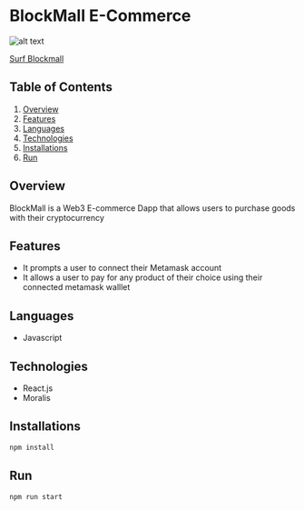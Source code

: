 # BlockMall E-Commerce

![alt text](https://drive.google.com/uc?export=download&id=1b0x92LiROUJLGlDaXXy88a5sefWyYbZz)

[Surf Blockmall](blockmall.herokuapp.com)

## Table of Contents

1. [Overview](#overview)
2. [Features](#features)
3. [Languages](#languages)
4. [Technologies](#technologies)
5. [Installations](#installations)
6. [Run](#run)

## Overview

BlockMall is a Web3 E-commerce Dapp that allows users to purchase goods with their cryptocurrency

## Features

- It prompts a user to connect their Metamask account
- It allows a user to pay for any product of their choice using their connected metamask walllet

## Languages

- Javascript

## Technologies

- React.js
- Moralis

## Installations

```bash
npm install
```

## Run

```bash
npm run start
```

